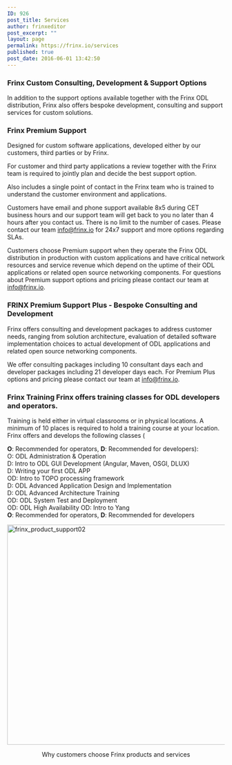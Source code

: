 ```yaml
---
ID: 926
post_title: Services
author: frinxeditor
post_excerpt: ""
layout: page
permalink: https://frinx.io/services
published: true
post_date: 2016-06-01 13:42:50
---
```

### Frinx Custom Consulting, Development & Support Options

In addition to the support options available together with the Frinx ODL distribution, Frinx also offers bespoke development, consulting and support services for custom solutions.

### Frinx Premium Support

Designed for custom software applications, developed either by our customers, third parties or by Frinx.

For customer and third party applications a review together with the Frinx team is required to jointly plan and decide the best support option.

Also includes a single point of contact in the Frinx team who is trained to understand the customer environment and applications.

Customers have email and phone support available 8x5 during CET business hours and our support team will get back to you no later than 4 hours after you contact us. There is no limit to the number of cases. Please contact our team <info@frinx.io> for 24x7 support and more options regarding SLAs.

Customers choose Premium support when they operate the Frinx ODL distribution in production with custom applications and have critical network resources and service revenue which depend on the uptime of their ODL applications or related open source networking components. For questions about Premium support options and pricing please contact our team at <info@frinx.io>.

### FRINX Premium Support Plus - Bespoke Consulting and Development

Frinx offers consulting and development packages to address customer needs, ranging from solution architecture, evaluation of detailed software implementation choices to actual development of ODL applications and related open source networking components.

We offer consulting packages including 10 consultant days each and developer packages including 21 developer days each. For Premium Plus options and pricing please contact our team at <info@frinx.io>.

### Frinx Training Frinx offers training classes for ODL developers and operators.

Training is held either in virtual classrooms or in physical locations. A minimum of 10 places is required to hold a training course at your location. Frinx offers and develops the following classes (

**O**: Recommended for operators, **D**: Recommended for developers):  
O: ODL Administration & Operation  
D: Intro to ODL GUI Development (Angular, Maven, OSGI, DLUX)  
D: Writing your first ODL APP  
OD: Intro to TOPO processing framework  
D: ODL Advanced Application Design and Implementation  
D: ODL Advanced Architecture Training  
OD: ODL System Test and Deployment  
OD: ODL High Availability OD: Intro to Yang  
**O**: Recommended for operators, **D**: Recommended for developers

<img class="aligncenter size-large wp-image-1566" src="https://frinx.io/wp-content/uploads/2016/06/frinx_product_support02-1030x509.png" alt="frinx_product_support02" width="1030" height="509" />

<p style="text-align: center">
  Why customers choose Frinx products and services
</p>